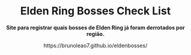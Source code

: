 <h1 align="center" font-weight: bold;">Elden Ring Bosses Check List</h1>

<p align="center">
    <b>Site para registrar quais bosses de Elden Ring já foram derrotados por região.</b>
</p>

<p align="center">
    https://brunoleao7.github.io/eldenbosses/
</p>



